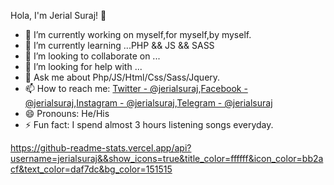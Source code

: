 Hola, I'm Jerial Suraj! 👋
- 🔭 I’m currently working on myself,for myself,by myself.
- 🌱 I’m currently learning ...PHP && JS && SASS
- 👯 I’m looking to collaborate on ...
- 🤔 I’m looking for help with ...
- 💬 Ask me about Php/JS/Html/Css/Sass/Jquery.
- 📫 How to reach me: [Twitter - @jerialsuraj](https://twitter.com/jerialsuraj),[Facebook - @jerialsuraj](https://www.facebook.com/jerialsuraj),[Instagram - @jerialsuraj](https://www.instagram.com/jerialsuraj/),[Telegram - @jerialsuraj](https://t.me/jerialsuraj)
- 😄 Pronouns: He/His
- ⚡ Fun fact: I spend almost 3 hours listening songs everyday.

https://github-readme-stats.vercel.app/api?username=jerialsuraj&&show_icons=true&title_color=ffffff&icon_color=bb2acf&text_color=daf7dc&bg_color=151515
